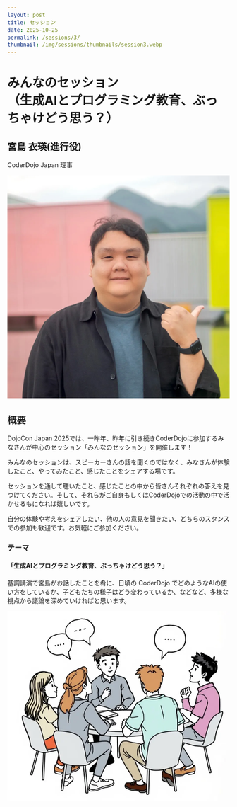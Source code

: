 ```yaml
---
layout: post
title: セッション
date: 2025-10-25
permalink: /sessions/3/
thumbnail: /img/sessions/thumbnails/session3.webp
---
```


# みんなのセッション<br>（生成AIとプログラミング教育、ぶっちゃけどう思う？）
## 宮島 衣瑛(進行役)
CoderDojo Japan 理事
<div class="flex max-w-100 mx-auto my-4 justify-center">
  <img class="w-full" src="/img/sessions/profile/miyajima-kirie.webp" alt="宮島 衣瑛">
</div>

## 概要
DojoCon Japan 2025では、一昨年、昨年に引き続きCoderDojoに参加するみなさんが中心のセッション「みんなのセッション」を開催します！

みんなのセッションは、スピーカーさんの話を聞くのではなく、みなさんが体験したこと、やってみたこと、感じたことをシェアする場です。

セッションを通して聴いたこと、感じたことの中から皆さんそれぞれの答えを見つけてください。そして、それらがご自身もしくはCoderDojoでの活動の中で活かせるもになれば嬉しいです。

自分の体験や考えをシェアしたい、他の人の意見を聞きたい、どちらのスタンスでの参加も歓迎です。お気軽にご参加ください。

### テーマ

#### 「生成AIとプログラミング教育、ぶっちゃけどう思う？」


基調講演で宮島がお話したことを肴に、日頃の CoderDojo でどのようなAIの使い方をしているか、子どもたちの様子はどう変わっているか、などなど、多様な視点から議論を深めていければと思います。

<div class="flex max-w-100 mx-auto my-8 justify-center">
  <img class="w-full" src="/img/sessions/thumbnails/session3.webp" alt="みんなのセッション">
</div>
